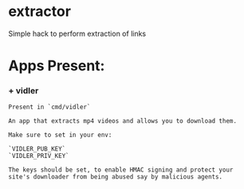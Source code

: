 # extractor

Simple hack to perform extraction of links


Apps Present:
===========

### + vidler
    Present in `cmd/vidler`

    An app that extracts mp4 videos and allows you to download them.

    Make sure to set in your env:

    `VIDLER_PUB_KEY`
    `VIDLER_PRIV_KEY`

    The keys should be set, to enable HMAC signing and protect your
    site's downloader from being abused say by malicious agents.
